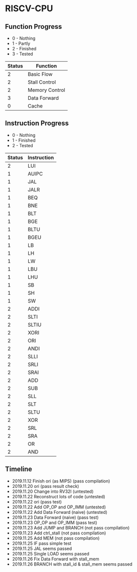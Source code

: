 # RISCV-CPU

## Function Progress

+ 0 - Nothing
+ 1 - Partly
+ 2 - Finished
+ 3 - Tested

|Status|Function|
|----|----|
|2|Basic Flow|
|2|Stall Control|
|2|Memory Control|
|3|Data Forward|
|0|Cache|

## Instruction Progress

+ 0 - Nothing
+ 1 - Finished
+ 2 - Tested

|Status|Instruction|
|----|----|
|2|LUI|
|1|AUIPC|
|1|JAL|
|1|JALR|
|1|BEQ|
|1|BNE|
|1|BLT|
|1|BGE|
|1|BLTU|
|1|BGEU|
|1|LB|
|1|LH|
|1|LW|
|1|LBU|
|1|LHU|
|1|SB|
|1|SH|
|1|SW|
|2|ADDI|
|2|SLTI|
|2|SLTIU|
|2|XORI|
|2|ORI|
|2|ANDI|
|2|SLLI|
|2|SRLI|
|2|SRAI|
|2|ADD|
|2|SUB|
|2|SLL|
|2|SLT|
|2|SLTU|
|2|XOR|
|2|SRL|
|2|SRA|
|2|OR|
|2|AND|

## Timeline

+ 2019.11.12 Finish ori (as MIPS) (pass compilation)
+ 2019.11.20 ori (pass result check)
+ 2019.11.20 Change into RV32I (untested)
+ 2019.11.22 Reconstruct lots of code (untested)
+ 2019.11.22 ori (pass test)
+ 2019.11.22 Add OP_OP and OP_IMM (untested)
+ 2019.11.22 Add Data Forward (naive) (untested)
+ 2019.11.23 Data Forward (naive) (pass test)
+ 2019.11.23 OP_OP and OP_IMM (pass test)
+ 2019.11.23 Add JUMP and BRANCH (not pass compilation)
+ 2019.11.23 Add ctrl_stall (not pass compilation)
+ 2019.11.25 Add MEM (not pass compilation)
+ 2019.11.25 IF pass simple test
+ 2019.11.25 JAL seems passed
+ 2019.11.25 Single LOAD seems passed
+ 2019.11.26 Fix Data Forward with stall_mem
+ 2019.11.26 BRANCH with stall_id & stall_mem seems passed
